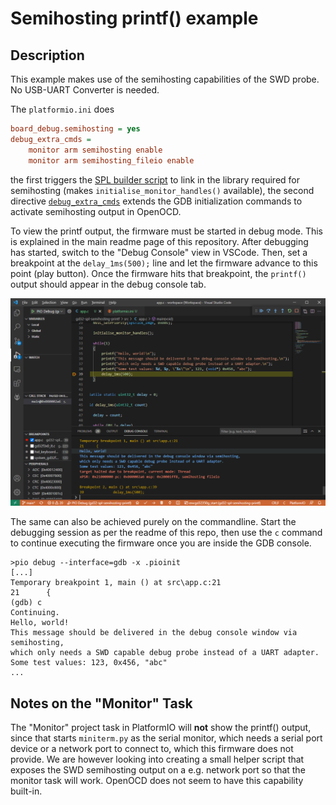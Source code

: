 # Semihosting printf() example

## Description

This example makes use of the semihosting capabilities of the SWD probe. No USB-UART Converter is needed.

The `platformio.ini` does

```ini
board_debug.semihosting = yes
debug_extra_cmds = 
    monitor arm semihosting enable
    monitor arm semihosting_fileio enable
```

the first triggers the [SPL builder script](https://github.com/CommunityGD32Cores/platform-gd32/blob/e7811ac3bc6e310690a0f66bc5a5095ee62ed0d4/builder/frameworks/spl.py#L35-L46) to link in the library required for semihosting (makes `initialise_monitor_handles()` available), the second directive [`debug_extra_cmds`](https://docs.platformio.org/en/latest/projectconf/section_env_debug.html#debug-extra-cmds) extends the GDB initialization commands to activate semihosting output in OpenOCD. 

To view the printf output, the firmware must be started in debug mode. This is explained in the main readme page of this repository. After debugging has started, switch to the "Debug Console" view in VSCode. Then, set a breakpoint at the `delay_1ms(500);` line and let the firmware advance to this point (play button). Once the firmware hits that breakpoint, the `printf()` output should appear in the debug console tab.

![printf](printf_output.png)

The same can also be achieved purely on the commandline. Start the debugging session as per the readme of this repo, then use the `c` command to continue executing the firmware once you are inside the GDB console.

```
>pio debug --interface=gdb -x .pioinit
[...]
Temporary breakpoint 1, main () at src\app.c:21
21      {
(gdb) c 
Continuing.
Hello, world!
This message should be delivered in the debug console window via semihosting,
which only needs a SWD capable debug probe instead of a UART adapter.
Some test values: 123, 0x456, "abc"
...
```

## Notes on the "Monitor" Task
The "Monitor" project task in PlatformIO will **not** show the printf() output, since that starts `miniterm.py` as the serial monitor, which needs a serial port device or a network port to connect to, which this firmware does not provide. We are however looking into creating a small helper script that exposes the SWD semihosting output on a e.g. network port so that the monitor task will work. OpenOCD does not seem to have this capability built-in.